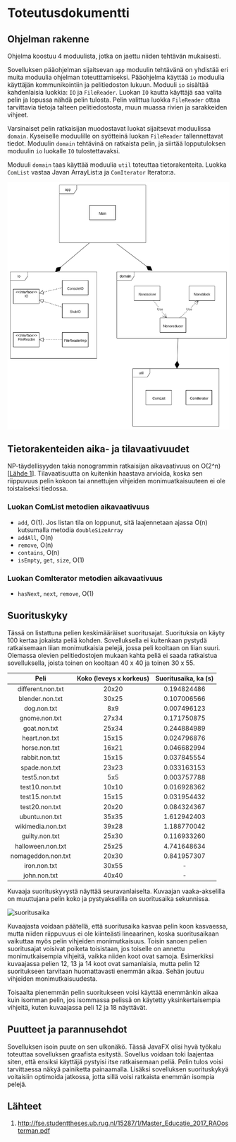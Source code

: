 # Toteutusdokumentti

## Ohjelman rakenne
Ohjelma koostuu 4 moduulista, jotka on jaettu niiden tehtävän mukaisesti. 

Sovelluksen pääohjelman sijaitsevan `app` moduulin tehtävänä on yhdistää eri muita moduulia ohjelman toteutttamiseksi. Pääohjelma käyttää `io` moduulia käyttäjän kommunikointiin ja pelitiedoston lukuun. Moduuli `io` sisältää kahdenlaisia luokkia: `IO` ja `FileReader`. Luokan `IO` kautta käyttäjä saa valita pelin ja lopussa nähdä pelin tulosta. Pelin valittua luokka `FileReader` ottaa tarvittavia tietoja talteen pelitiedostosta, muun muassa rivien ja sarakkeiden vihjeet.

Varsinaiset pelin ratkaisijan muodostavat luokat sijaitsevat moduulissa `domain`. Kyseiselle moduulille on syötteinä luokan `FileReader` tallennettavat tiedot. Moduulin `domain` tehtävinä on ratkaista pelin, ja siirtää lopputuloksen moduulin `io` luokalle `IO` tulostettavaksi.

Moduuli `domain` taas käyttää moduulia `util` toteuttaa tietorakenteita. Luokka `ComList` vastaa Javan ArrayList:a ja `ComIterator` Iterator:a.

![image](https://github.com/lchz/NonogramSolver/blob/master/documentation/packageDiagram.png "Package diagram")

## Tietorakenteiden aika- ja tilavaativuudet
NP-täydellisyyden takia nonogrammin ratkaisijan aikavaativuus on O(2^n)[[Lähde 1](https://github.com/lchz/NonogramSolver/blob/master/documentation/toteutusdokumentti.md#lähteet)]. Tilavaatisuutta on kuitenkin haastava arvioida, koska sen riippuvuus pelin kokoon tai annettujen vihjeiden monimuatkaisuuteen ei ole toistaiseksi tiedossa.

### Luokan ComList metodien aikavaativuus
- `add`, O(1). Jos listan tila on loppunut, sitä laajennetaan ajassa O(n) kutsumalla metodia `doubleSizeArray`
- `addAll`, O(n)
- `remove`, O(n)
- `contains`, O(n)
- `isEmpty`, `get`, `size`, O(1)

### Luokan ComIterator metodien aikavaativuus
- `hasNext`, `next`, `remove`, O(1)

## Suorituskyky
Tässä on listattuna pelien keskimääräiset suoritusajat. Suorituksia on käyty 100 kertaa jokaista peliä kohden. Sovelluksella ei kuitenkaan pystydä ratkaisemaan liian monimutkaisia pelejä, jossa peli kooltaan on liian suuri. Olemassa olevien pelitiedostojen mukaan kahta peliä ei saada ratkaistua sovelluksella, joista toinen on kooltaan 40 x 40 ja toinen 30 x 55.


|Peli    | Koko (leveys x korkeus) | Suoritusaika, ka (s) |
|:---------------:|:-------:|:------------:|
|different.non.txt| 20x20 | 0.194824486 |
|blender.non.txt  | 30x25 | 0.107006566 |
|dog.non.txt      | 8x9   | 0.007496123 |
|gnome.non.txt    | 27x34 | 0.171750875 |
|goat.non.txt     | 25x34 | 0.244884989 |
|heart.non.txt    | 15x15 | 0.024796876 |
|horse.non.txt    | 16x21 | 0.046682994 |
|rabbit.non.txt   | 15x15 | 0.037845554 |
|spade.non.txt    | 23x23 | 0.033163153 |
|test5.non.txt    | 5x5   | 0.003757788 |
|test10.non.txt   | 10x10 | 0.016928362 |
|test15.non.txt   | 15x15 | 0.031954432 |
|test20.non.txt   | 20x20 | 0.084324367 |
|ubuntu.non.txt   | 35x35 | 1.612942403 |
|wikimedia.non.txt| 39x28 | 1.188770042 |
|guilty.non.txt   | 25x30 | 0.116933260 |
|halloween.non.txt| 25x25 | 4.741648634 |
|nomageddon.non.txt| 20x30| 0.841957307 |
|iron.non.txt| 30x55 | - |
|john.non.txt| 40x40 | - |

Kuvaaja suorituskyvystä näyttää seuravanlaiselta. Kuvaajan vaaka-akselilla on muuttujana pelin koko ja pystyakselilla on suoritusaika sekunnissa.

![suoritusaika]()

Kuvaajasta voidaan päätellä, että suoritusaika kasvaa pelin koon kasvaessa, mutta niiden riippuvuus ei ole kiinteästi lineaarinen, koska suoritusaikaan vaikuttaa myös pelin vihjeiden monimutkaisuus. Toisin sanoen pelien suoritusajat voisivat poiketa toisistaan, jos toiselle on annettu monimutkaisempia vihjeitä, vaikka niiden koot ovat samoja. Esimerkiksi kuvaajassa pelien 12, 13 ja 14 koot ovat samanlaisia, mutta pelin 12 suoritukseen tarvitaan huomattavasti enemmän aikaa. Sehän joutuu vihjeiden monimutkaisuudesta.  
 
 
 Toisaalta pienemmän pelin suoritukseen voisi käyttää enemmänkin aikaa kuin isomman pelin, jos isommassa pelissä on käytetty yksinkertaisempia vihjeitä, kuten kuvaajassa peli 12 ja 18 näyttävät.




## Puutteet ja parannusehdot
Sovelluksen isoin puute on sen ulkonäkö. Tässä JavaFX olisi hyvä työkalu toteuttaa sovelluksen graafista esitystä. Sovellus voidaan toki laajentaa siten, että ensiksi käyttäjä pystyisi itse ratkaisemaan peliä. Pelin tulos voisi tarvittaessa näkyä painiketta painaamalla. Lisäksi sovelluksen suorituskykyä voitaisiin optimoida jatkossa, jotta sillä voisi ratkaista enemmän isompia pelejä.

## Lähteet
1. http://fse.studenttheses.ub.rug.nl/15287/1/Master_Educatie_2017_RAOosterman.pdf
